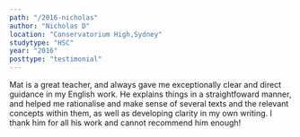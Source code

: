```yaml
---
path: "/2016-nicholas"
author: "Nicholas D"
location: "Conservatorium High,Sydney"
studytype: "HSC"
year: "2016"
posttype: "testimonial"
---
```


Mat is a great teacher, and always gave me exceptionally clear and direct guidance in my
English work. He explains things in a straightfoward manner, and helped me rationalise
and make sense of several texts and the relevant concepts within them, as well as developing
clarity in my own writing. I thank him for all his work and cannot recommend him enough!